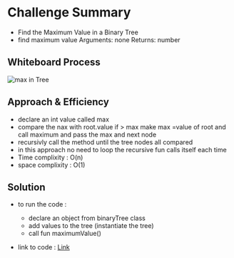 # Challenge Summary
<!-- Description of the challenge -->

* Find the Maximum Value in a Binary Tree
* find maximum value
  Arguments: none
  Returns: number

## Whiteboard Process
<!-- Embedded whiteboard image -->
![ max in Tree](/data-structures-and-algorithms/assets/tree.jpg)
## Approach & Efficiency
<!-- What approach did you take? Why? What is the Big O space/time for this approach? -->
* declare an int value called max 
* compare the nax with root.value if > max make max =value of root and call maximum and pass the max and next node 
* recursivly call the method until the tree nodes all compared
* in this approach no need to loop the recursive fun calls itself each time 
* Time complixity : O(n)
* space complixity : O(1)

## Solution
<!-- Show how to run your code, and examples of it in action -->
* to run the code : 
    * declare an object from binaryTree class 
    * add values to the tree (instantiate the tree)
    * call fun maximumValue()

* link to code : [Link](./app/src/main/java/trees/BinaryTree.java)
